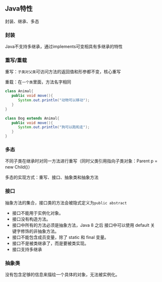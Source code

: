 ## Java特性
封装、继承、多态

### 封装  
Java不支持多继承，通过implements可变相具有多继承的特性


### 重写/重载

重写：`子类对父类`可访问方法的返回值和形参都不变，核心重写

重载：在`一个类`里面，方法名字相同

```java
class Animal{
   public void move(){
      System.out.println("动物可以移动");
   }
}
 
class Dog extends Animal{
   public void move(){
      System.out.println("狗可以跑和走");
   }
}
```

### 多态
不同子类在继承时对同一方法进行重写（同时父类引用指向子类对象：Parent p = new Child()）

多态的实现方式：重写、接口、抽象类和抽象方法

### 接口
抽象方法的集合，接口类的方法会被隐式定义为`public abstract`
- 接口不能用于实例化对象。
- 接口没有构造方法。
- 接口中所有的方法必须是抽象方法，Java 8 之后 接口中可以使用 default 关键字修饰的非抽象方法。
- 接口不能包含成员变量，除了 static 和 final 变量。
- 接口不是被类继承了，而是要被类实现。
- 接口支持多继承

### 抽象类
没有包含足够的信息来描绘一个具体的对象，无法被实例化。

